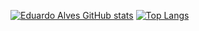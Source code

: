 [![Eduardo Alves GitHub stats](https://github-readme-stats.vercel.app/api?username=EduardoAlvesNeto&count_private=true&theme=synthwave)](https://github.com/anuraghazra/github-readme-stats)
[![Top Langs](https://github-readme-stats.vercel.app/api/top-langs/?username=EduardoAlvesNeto&layout=compact)](https://github.com/anuraghazra/github-readme-stats)
